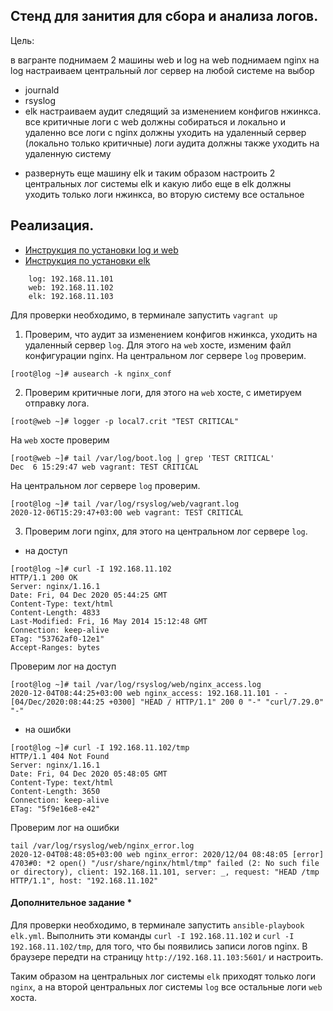 ## Стенд для занития для сбора и анализа логов.

Цель:

в вагранте поднимаем 2 машины web и log
на web поднимаем nginx
на log настраиваем центральный лог сервер на любой системе на выбор
- journald
- rsyslog
- elk
настраиваем аудит следящий за изменением конфигов нжинкса.
все критичные логи с web должны собираться и локально и удаленно
все логи с nginx должны уходить на удаленный сервер (локально только критичные)
логи аудита должны также уходить на удаленную систему


* развернуть еще машину elk
и таким образом настроить 2 центральных лог системы elk и какую либо еще
в elk должны уходить только логи нжинкса, во вторую систему все остальное

## Реализация.

- [Инструкция по установки log и web ](./INSTALL.md)
- [Инструкция по установки elk ](./INSTALL.md)

```
	log: 192.168.11.101
	web: 192.168.11.102
	elk: 192.168.11.103
```

Для проверки необходимо, в терминале запустить `vagrant up`

1. Проверим, что аудит за изменением конфигов нжинкса, уходить на удаленный сервер `log`. Для этого на `web` хосте, изменим файл конфигурации nginx.
На центральном лог сервере `log` проверим.

```
[root@log ~]# ausearch -k nginx_conf
```

2. Проверим критичные логи, для этого на `web` хосте, с иметируем отправку лога.
```
[root@web ~]# logger -p local7.crit "TEST CRITICAL"
```
На `web` хосте проверим
```
[root@web ~]# tail /var/log/boot.log | grep 'TEST CRITICAL'
Dec  6 15:29:47 web vagrant: TEST CRITICAL
```
На центральном лог сервере `log` проверим.
```
[root@log ~]# tail /var/log/rsyslog/web/vagrant.log
2020-12-06T15:29:47+03:00 web vagrant: TEST CRITICAL
```

3. Проверим логи nginx, для этого на центральном лог сервере `log`.
- на доступ 
```
[root@log ~]# curl -I 192.168.11.102
HTTP/1.1 200 OK
Server: nginx/1.16.1
Date: Fri, 04 Dec 2020 05:44:25 GMT
Content-Type: text/html
Content-Length: 4833
Last-Modified: Fri, 16 May 2014 15:12:48 GMT
Connection: keep-alive
ETag: "53762af0-12e1"
Accept-Ranges: bytes
```
Проверим лог на доступ
```
[root@log ~]# tail /var/log/rsyslog/web/nginx_access.log
2020-12-04T08:44:25+03:00 web nginx_access: 192.168.11.101 - - [04/Dec/2020:08:44:25 +0300] "HEAD / HTTP/1.1" 200 0 "-" "curl/7.29.0" "-"

```
- на ошибки
```
[root@log ~]# curl -I 192.168.11.102/tmp
HTTP/1.1 404 Not Found
Server: nginx/1.16.1
Date: Fri, 04 Dec 2020 05:48:05 GMT
Content-Type: text/html
Content-Length: 3650
Connection: keep-alive
ETag: "5f9e16e8-e42"

```
Проверим лог на ошибки
```
tail /var/log/rsyslog/web/nginx_error.log
2020-12-04T08:48:05+03:00 web nginx_error: 2020/12/04 08:48:05 [error] 4703#0: *2 open() "/usr/share/nginx/html/tmp" failed (2: No such file or directory), client: 192.168.11.101, server: _, request: "HEAD /tmp HTTP/1.1", host: "192.168.11.102"

```
#### Дополнительное задание *
Для проверки необходимо, в терминале запустить `ansible-playbook elk.yml`. Выполнить эти команды `curl -I 192.168.11.102` и `curl -I 192.168.11.102/tmp`, для того, что бы появились записи логов nginx. В браузере передти на страницу `http://192.168.11.103:5601/` и настроить.





Таким образом на центральных лог системы `elk` приходят только логи `nginx`, а на второй центральных лог системы `log` все остальные логи `web` хоста.
